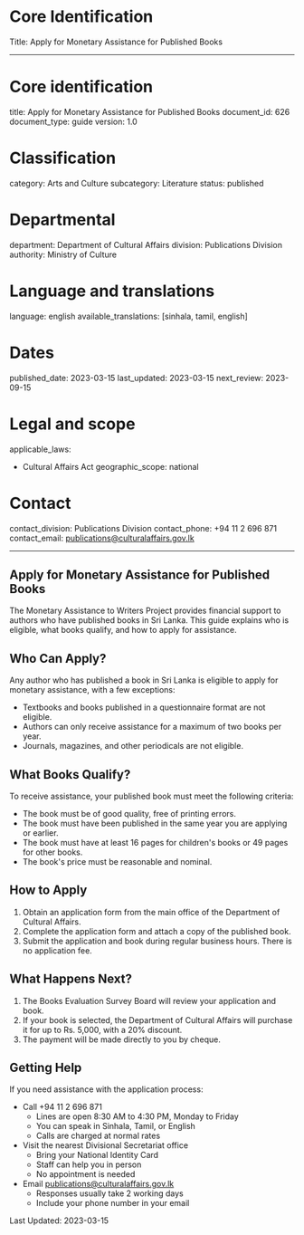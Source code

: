 # Core Identification
Title: Apply for Monetary Assistance for Published Books

---
# Core identification
title: Apply for Monetary Assistance for Published Books
document_id: 626
document_type: guide
version: 1.0

# Classification
category: Arts and Culture
subcategory: Literature
status: published

# Departmental
department: Department of Cultural Affairs
division: Publications Division
authority: Ministry of Culture

# Language and translations
language: english
available_translations: [sinhala, tamil, english]

# Dates
published_date: 2023-03-15
last_updated: 2023-03-15
next_review: 2023-09-15

# Legal and scope
applicable_laws:
 - Cultural Affairs Act
geographic_scope: national

# Contact
contact_division: Publications Division
contact_phone: +94 11 2 696 871
contact_email: publications@culturalaffairs.gov.lk

---

## Apply for Monetary Assistance for Published Books

The Monetary Assistance to Writers Project provides financial support to authors who have published books in Sri Lanka. This guide explains who is eligible, what books qualify, and how to apply for assistance.

## Who Can Apply?

Any author who has published a book in Sri Lanka is eligible to apply for monetary assistance, with a few exceptions:

- Textbooks and books published in a questionnaire format are not eligible.
- Authors can only receive assistance for a maximum of two books per year.
- Journals, magazines, and other periodicals are not eligible.

## What Books Qualify?

To receive assistance, your published book must meet the following criteria:

- The book must be of good quality, free of printing errors.
- The book must have been published in the same year you are applying or earlier.
- The book must have at least 16 pages for children's books or 49 pages for other books.
- The book's price must be reasonable and nominal.

## How to Apply

1. Obtain an application form from the main office of the Department of Cultural Affairs.
2. Complete the application form and attach a copy of the published book.
3. Submit the application and book during regular business hours. There is no application fee.

## What Happens Next?

1. The Books Evaluation Survey Board will review your application and book.
2. If your book is selected, the Department of Cultural Affairs will purchase it for up to Rs. 5,000, with a 20% discount.
3. The payment will be made directly to you by cheque.

## Getting Help

If you need assistance with the application process:

- Call +94 11 2 696 871 
  - Lines are open 8:30 AM to 4:30 PM, Monday to Friday
  - You can speak in Sinhala, Tamil, or English
  - Calls are charged at normal rates
- Visit the nearest Divisional Secretariat office
  - Bring your National Identity Card
  - Staff can help you in person
  - No appointment is needed
- Email publications@culturalaffairs.gov.lk
  - Responses usually take 2 working days
  - Include your phone number in your email

Last Updated: 2023-03-15
